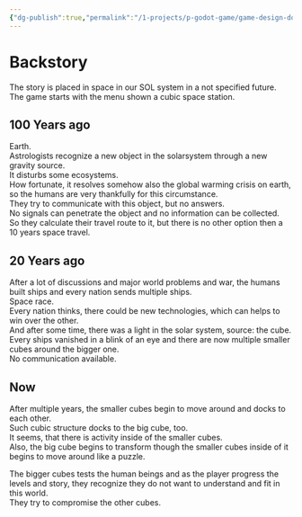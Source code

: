 ```yaml
---
{"dg-publish":true,"permalink":"/1-projects/p-godot-game/game-design-document/content/full-story/","created":"2024-04-14T17:58:05.119+02:00","updated":"2024-04-15T08:30:09.313+02:00"}
---
```



# Backstory

The story is placed in space in our SOL system in a not specified future.  
The game starts with the menu shown a cubic space station.  

## 100 Years ago

Earth.  
Astrologists recognize a new object in the solarsystem through a new gravity source.  
It disturbs some ecosystems.  
How fortunate, it resolves somehow also the global warming crisis on earth, so the humans are very thankfully for this circumstance.  
They try to communicate with this object, but no answers.  
No signals can penetrate the object and no information can be collected.  
So they calculate their travel route to it, but there is no other option then a 10 years space travel.  

## 20 Years ago

After a lot of discussions and major world problems and war, the humans built ships and every nation sends multiple ships.  
Space race.  
Every nation thinks, there could be new technologies, which can helps to win over the other.  
And after some time, there was a light in the solar system, source: the cube.  
Every ships vanished in a blink of an eye and there are now multiple smaller cubes around the bigger one.  
No communication available.  

## Now

After multiple years, the smaller cubes begin to move around and docks to each other.  
Such cubic structure docks to the big cube, too.  
It seems, that there is activity inside of the smaller cubes.  
Also, the big cube begins to transform though the smaller cubes inside of it begins to move around like a puzzle.  
  
The bigger cubes tests the human beings and as the player progress the levels and story, they recognize they do not want to understand and fit in this world.  
They try to compromise the other cubes.
